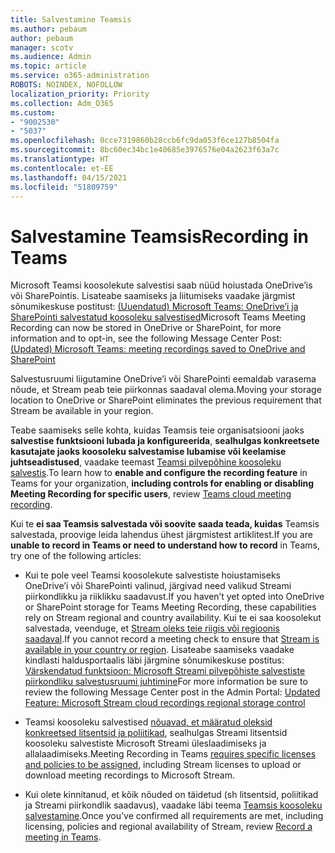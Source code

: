 ```yaml
---
title: Salvestamine Teamsis
ms.author: pebaum
author: pebaum
manager: scotv
ms.audience: Admin
ms.topic: article
ms.service: o365-administration
ROBOTS: NOINDEX, NOFOLLOW
localization_priority: Priority
ms.collection: Adm_O365
ms.custom:
- "9002530"
- "5037"
ms.openlocfilehash: 0cce7319860b28ccb6fc9da053f6ce127b8504fa
ms.sourcegitcommit: 8bc60ec34bc1e40685e3976576e04a2623f63a7c
ms.translationtype: HT
ms.contentlocale: et-EE
ms.lasthandoff: 04/15/2021
ms.locfileid: "51809759"
---
```

# <a name="recording-in-teams"></a><span data-ttu-id="96015-102">Salvestamine Teamsis</span><span class="sxs-lookup"><span data-stu-id="96015-102">Recording in Teams</span></span>

<span data-ttu-id="96015-103">Microsoft Teamsi koosolekute salvestisi saab nüüd hoiustada OneDrive’is või SharePointis. Lisateabe saamiseks ja liitumiseks vaadake järgmist sõnumikeskuse postitust: [(Uuendatud) Microsoft Teams: OneDrive’i ja SharePointi salvestatud koosoleku salvestised](https://portal.microsoft.com/Adminportal/Home?ref=MessageCenter&id=MC222640)</span><span class="sxs-lookup"><span data-stu-id="96015-103">Microsoft Teams Meeting Recording can now be stored in OneDrive or SharePoint, for more information and to opt-in, see the following Message Center Post: [(Updated) Microsoft Teams: meeting recordings saved to OneDrive and SharePoint](https://portal.microsoft.com/Adminportal/Home?ref=MessageCenter&id=MC222640)</span></span>

<span data-ttu-id="96015-104">Salvestusruumi liigutamine OneDrive’i või SharePointi eemaldab varasema nõude, et Stream peab teie piirkonnas saadaval olema.</span><span class="sxs-lookup"><span data-stu-id="96015-104">Moving your storage location to OneDrive or SharePoint eliminates the previous requirement that Stream be available in your region.</span></span>

<span data-ttu-id="96015-105">Teabe saamiseks selle kohta, kuidas Teamsis teie organisatsiooni jaoks **salvestise funktsiooni lubada ja konfigureerida**, **sealhulgas konkreetsete kasutajate jaoks koosoleku salvestamise lubamise või keelamise juhtseadistused**, vaadake teemast [Teamsi pilvepõhine koosoleku salvestis](https://docs.microsoft.com/microsoftteams/cloud-recording).</span><span class="sxs-lookup"><span data-stu-id="96015-105">To learn how to **enable and configure the recording feature** in Teams for your organization, **including controls for enabling or disabling Meeting Recording for specific users**, review [Teams cloud meeting recording](https://docs.microsoft.com/microsoftteams/cloud-recording).</span></span>

<span data-ttu-id="96015-106">Kui te **ei saa Teamsis salvestada või soovite saada teada, kuidas** Teamsis salvestada, proovige leida lahendus ühest järgmistest artiklitest.</span><span class="sxs-lookup"><span data-stu-id="96015-106">If you are **unable to record in Teams or need to understand how to record** in Teams, try one of the following articles:</span></span>

- <span data-ttu-id="96015-107">Kui te pole veel Teamsi koosolekute salvestiste hoiustamiseks OneDrive’i või SharePointi valinud, järgivad need valikud Streami piirkondlikku ja riiklikku saadavust.</span><span class="sxs-lookup"><span data-stu-id="96015-107">If you haven’t yet opted into OneDrive or SharePoint storage for Teams Meeting Recording, these capabilities rely on Stream regional and country availability.</span></span> <span data-ttu-id="96015-108">Kui te ei saa koosolekut salvestada, veenduge, et [Stream oleks teie riigis või regioonis saadaval](https://docs.microsoft.com/stream/faq#which-regions-does-microsoft-stream-host-my-data-in).</span><span class="sxs-lookup"><span data-stu-id="96015-108">If you cannot record a meeting check to ensure that [Stream is available in your country or region](https://docs.microsoft.com/stream/faq#which-regions-does-microsoft-stream-host-my-data-in).</span></span> <span data-ttu-id="96015-109">Lisateabe saamiseks vaadake kindlasti haldusportaalis läbi järgmine sõnumikeskuse postitus: [Värskendatud funktsioon: Microsoft Streami pilvepõhiste salvestiste piirkondliku salvestusruumi juhtimine](https://admin.microsoft.com/AdminPortal/Home#/MessageCenter?id=MC214327)</span><span class="sxs-lookup"><span data-stu-id="96015-109">For more information be sure to review the following Message Center post in the Admin Portal: [Updated Feature: Microsoft Stream cloud recordings regional storage control](https://admin.microsoft.com/AdminPortal/Home#/MessageCenter?id=MC214327)</span></span>

- <span data-ttu-id="96015-110">Teamsi koosoleku salvestised [nõuavad, et määratud oleksid konkreetsed litsentsid ja poliitikad](https://docs.microsoft.com/microsoftteams/cloud-recording#prerequisites-for-teams-cloud-meeting-recording), sealhulgas Streami litsentsid koosoleku salvestiste Microsoft Streami üleslaadimiseks ja allalaadimiseks.</span><span class="sxs-lookup"><span data-stu-id="96015-110">Meeting Recording in Teams [requires specific licenses and policies to be assigned](https://docs.microsoft.com/microsoftteams/cloud-recording#prerequisites-for-teams-cloud-meeting-recording), including Stream licenses to upload or download meeting recordings to Microsoft Stream.</span></span>

- <span data-ttu-id="96015-111">Kui olete kinnitanud, et kõik nõuded on täidetud (sh litsentsid, poliitikad ja Streami piirkondlik saadavus), vaadake läbi teema [Teamsis koosoleku salvestamine](https://support.office.com/article/34dfbe7f-b07d-4a27-b4c6-de62f1348c24).</span><span class="sxs-lookup"><span data-stu-id="96015-111">Once you’ve confirmed all requirements are met, including licensing, policies and regional availability of Stream, review [Record a meeting in Teams](https://support.office.com/article/34dfbe7f-b07d-4a27-b4c6-de62f1348c24).</span></span>
